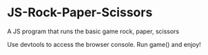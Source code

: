 # JS-Rock-Paper-Scissors
A JS program that runs the basic game rock, paper, scissors

Use devtools to access the browser console. Run game() and enjoy!
